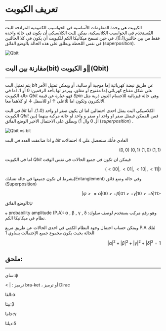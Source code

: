 # تعريف الكيوبت 
---
الكيوبت هي وحدة المعلومات الأساسية في الحواسيب الكمومية المرادفة للبت المُستخدَم في الحواسيب الكلاسيكية، يمكن للبت الكلاسيكي أن يكون في حالة واحدة فقط من بين حالتين(0،1). في حين تسمح ميكانيكا الكم للكيوبت أن يكون في كلا الحالتين في نفس اللحظة ويطلق على هذه الحالة بالوضع الفائق (superposition).



 ![Qbit ](~/images/QBit.png)




## مقارنة بين البت(bit) و الكيوبت(َQbit)
---

يتم تمثيل البت $bit$ عن طريق نبضة كهربائية إما موجبة أو سالبة، أو ويمكن تمثيل الأمر على شكل مفتاح كهربائي إما مفتوح أو مغلق، ويرمز لها بأحد الرقمين: $0$ أو $1$. اما في حالة الكيوبت $Qbit$ فهو عبارة عن قيمة $Spin$ وهي حالة فيزيائية للاجسام الدون ذرية مثل الالكترون وتكون اما للاعلى $↑$ او للاسفل $↓$ او كلاهما معا. 
 


في البت $bit$ الكلاسيكي البت يمثل احدى احتمالين اما ان يكون صفر او واحد (1،0). أما الكيوبت $Qbit$ فمن الممكن فيمثل صفر او واحد او صفر و واحد او حالة مركبة بينهما (بين ال 0 وال 1) ويطلق على الاحتمال الاخير الوضع الفائق $(superposition)$ .

 ![Qbit vs bit ](~/images/bit_vs_Qbit.jpeg)


و اذا ضاعفت العدد في البت $bit$ العادي فأنك ستحصل على 4 احتمالات 

 <div align="right">

$(0,0)$
$(0,1)$
$(1,0)$
$(1,1)$

</div>

اما في الكيوبت $Qbit$ فيمكن ان تكون في جميع الحالات في نفس الوقت
 
 <div align="right">

 $(<00| ,<01| ,<10| ,<11|)$

 </div>

 بشرط ان تكون جميعها في حالة تشابك(Entanglement) وفي حالة وضع فائق (Superposition)

 <div align="right">

$|ψ> = α|00> + β|01> + γ|10> + δ|11>$

</div>

 الوضع الفائق:ψ
 
 
ه probability amplitude (P.A):  α , β , γ , δ :وهو رقم مركب يستخدم لوصف سلوك نظام في ميكانيكا الكم.
 
 ويمكن حساب احتمال وجود النظام الكمي في احدى الحالات عن طريق مربع P.A لتلك الحالة بحيث يكون مجموع جميع الإحتمالت يساوي 1
  <div align="right">

 $|α|^2 + |β|^2 + |γ|^2 + |δ|^2 =1$ 
 </div>
 <PackageReference Include="Microsoft.DocAsCode.App" Version="2.60.0" />
 

 ## ملحق:
 ---


 ساي:ψ
 
 <  |  : ترميز bra-ket ، أو ترميز Dirac 
 
 الفا:α
 
 بيتا:β 
 
 جاما:γ 
 
 ديلتا:δ






 






